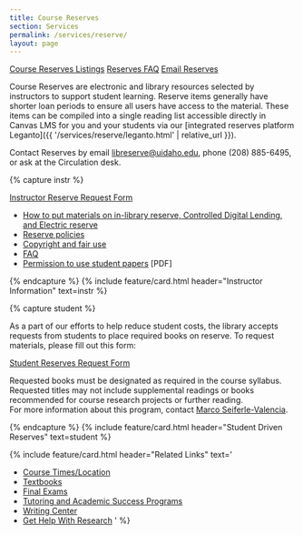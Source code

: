 ```yaml
---
title: Course Reserves
section: Services
permalink: /services/reserve/
layout: page
---
```

<p class="text-center">
    <a href="https://alliance-uidaho.alma.exlibrisgroup.com/leganto/public/01ALLIANCE_UID/searchlists" class="btn btn-outline-pride-gold m-2" ><span class="fas fa-book"></span> Course Reserves Listings</a>
    <a href="{{ '/services/reserve/faq.html' | relative_url }}" class="btn btn-outline-pride-gold m-2" ><span class="far fa-question-circle"></span> Reserves FAQ</a>
    <a href="mailto:libreserve@uidaho.edu" class="btn btn-outline-clearwater m-2"><span class="fas fa-envelope"></span> Email Reserves</a>
</p>

Course Reserves are electronic and library resources selected by instructors to support student learning. 
Reserve items generally have shorter loan periods to ensure all users have access to the material.
These items can be compiled into a single reading list accessible directly in Canvas LMS for you and your students via our [integrated reserves platform Leganto]({{ '/services/reserve/leganto.html' | relative_url }}).

Contact Reserves by email <a href="mailto:libreserve@uidaho.edu">libreserve@uidaho.edu</a>, phone (208) 885-6495, or ask at the Circulation desk.

{% capture instr %}
<p class="text-center">
    <a href="https://uidaho.co1.qualtrics.com/SE/?SID=SV_eeBCJQcWfBsTwI5" class="btn btn-payette-blue my-2" target="_blank" rel="noopener">
        <span class="fas fa-link"></span> Instructor Reserve Request Form</a>
</p>
<ul>
    <li>
        <a href="howto.html">How to put materials on in-library reserve, Controlled Digital Lending, and Electric reserve</a>
    </li>
    <li>
        <a href="policies.html">Reserve policies</a>
    </li>
    <li>
        <a href="fairuse.html">Copyright and fair use</a>
    </li>
    <li>
        <a href="faq.html">FAQ</a>
    </li>
    <li>
        <a href="https://www.lib.uidaho.edu/pdf/studentMaterialsPermission.pdf" target="_blank" rel="noopener">Permission to use student papers</a> [PDF]</li>
</ul>{% endcapture %}
{% include feature/card.html header="Instructor Information" text=instr %}

{% capture student %}
<p>As a part of our efforts to help reduce student costs, the library accepts requests from students to place required books on reserve. To request materials, please fill out this form:</p>
<p class="text-center">
    <a href="https://uidaho.co1.qualtrics.com/jfe/form/SV_2fAeteEt4JjRHaB" class="btn btn-payette-blue my-2" target="_blank" rel="noopener"><span class="fas fa-link"></span> Student Reserves Request Form</a>
</p>
<p>Requested books must be designated as required in the course syllabus. Requested titles may not include supplemental readings or books recommended for course research projects or further reading.
<br>For more information about this program, contact <a href="mailto:marcosv@uidaho.edu">Marco Seiferle-Valencia</a>.</p>{% endcapture %}
{% include feature/card.html header="Student Driven Reserves" text=student %}

{% include feature/card.html header="Related Links" text='
- <a href="https://www.uidaho.edu/schedule/">Course Times/Location</a>
- <a href="https://www.vandalstore.com/SelectTermDept.aspx">Textbooks</a>
- <a href="https://www.uidaho.edu/registrar/classes/finals">Final Exams</a>
- <a href="https://www.uidaho.edu/current-students/academic-support/asp/tcs">Tutoring and Academic Success Programs</a>
- <a href="http://www.uidaho.edu/class/english/writingcenter">Writing Center</a>
- <a href="/help/research.html">Get Help With Research</a>
' %}

